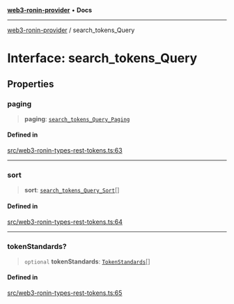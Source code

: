 [**web3-ronin-provider**](../README.md) • **Docs**

***

[web3-ronin-provider](../globals.md) / search\_tokens\_Query

# Interface: search\_tokens\_Query

## Properties

### paging

> **paging**: [`search_tokens_Query_Paging`](search_tokens_Query_Paging.md)

#### Defined in

[src/web3-ronin-types-rest-tokens.ts:63](https://github.com/chuacw/web3-ronin-provider/blob/e9318161fb5ce839bfa5a7cd824e9be03b129c7e/src/web3-ronin-types-rest-tokens.ts#L63)

***

### sort

> **sort**: [`search_tokens_Query_Sort`](search_tokens_Query_Sort.md)[]

#### Defined in

[src/web3-ronin-types-rest-tokens.ts:64](https://github.com/chuacw/web3-ronin-provider/blob/e9318161fb5ce839bfa5a7cd824e9be03b129c7e/src/web3-ronin-types-rest-tokens.ts#L64)

***

### tokenStandards?

> `optional` **tokenStandards**: [`TokenStandards`](../enumerations/TokenStandards.md)[]

#### Defined in

[src/web3-ronin-types-rest-tokens.ts:65](https://github.com/chuacw/web3-ronin-provider/blob/e9318161fb5ce839bfa5a7cd824e9be03b129c7e/src/web3-ronin-types-rest-tokens.ts#L65)
